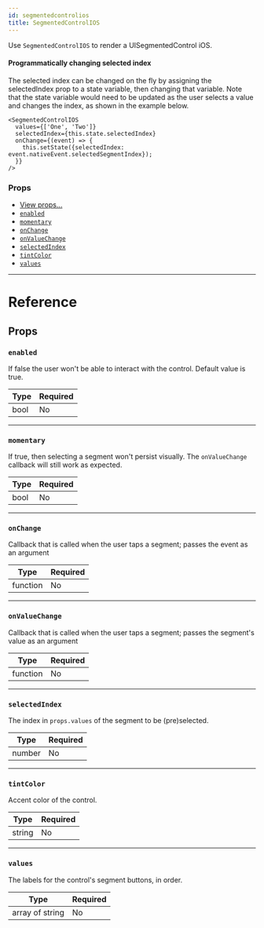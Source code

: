 ```yaml
---
id: segmentedcontrolios
title: SegmentedControlIOS
---
```

Use `SegmentedControlIOS` to render a UISegmentedControl iOS.

#### Programmatically changing selected index

The selected index can be changed on the fly by assigning the
selectedIndex prop to a state variable, then changing that variable.
Note that the state variable would need to be updated as the user
selects a value and changes the index, as shown in the example below.

````
<SegmentedControlIOS
  values={['One', 'Two']}
  selectedIndex={this.state.selectedIndex}
  onChange={(event) => {
    this.setState({selectedIndex: event.nativeEvent.selectedSegmentIndex});
  }}
/>
````

### Props

- [View props...](docs/view-props.html)
- [`enabled`](docs/segmentedcontrolios.html#enabled)
- [`momentary`](docs/segmentedcontrolios.html#momentary)
- [`onChange`](docs/segmentedcontrolios.html#onchange)
- [`onValueChange`](docs/segmentedcontrolios.html#onvaluechange)
- [`selectedIndex`](docs/segmentedcontrolios.html#selectedindex)
- [`tintColor`](docs/segmentedcontrolios.html#tintcolor)
- [`values`](docs/segmentedcontrolios.html#values)






---

# Reference

## Props

### `enabled`

If false the user won't be able to interact with the control.
Default value is true.

| Type | Required |
| - | - |
| bool | No |




---

### `momentary`

If true, then selecting a segment won't persist visually.
The `onValueChange` callback will still work as expected.

| Type | Required |
| - | - |
| bool | No |




---

### `onChange`

Callback that is called when the user taps a segment;
passes the event as an argument

| Type | Required |
| - | - |
| function | No |




---

### `onValueChange`

Callback that is called when the user taps a segment;
passes the segment's value as an argument

| Type | Required |
| - | - |
| function | No |




---

### `selectedIndex`

The index in `props.values` of the segment to be (pre)selected.

| Type | Required |
| - | - |
| number | No |




---

### `tintColor`

Accent color of the control.

| Type | Required |
| - | - |
| string | No |




---

### `values`

The labels for the control's segment buttons, in order.

| Type | Required |
| - | - |
| array of string | No |






